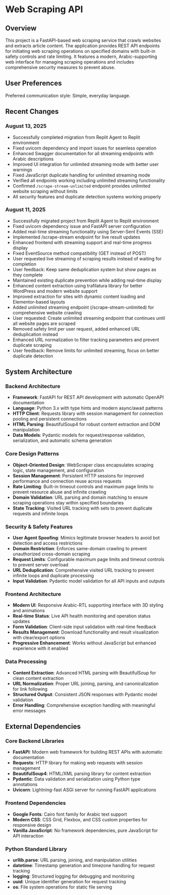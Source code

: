 # Web Scraping API

## Overview

This project is a FastAPI-based web scraping service that crawls websites and extracts article content. The application provides REST API endpoints for initiating web scraping operations on specified domains with built-in safety controls and rate limiting. It features a modern, Arabic-supporting web interface for managing scraping operations and includes comprehensive security measures to prevent abuse.

## User Preferences

Preferred communication style: Simple, everyday language.

## Recent Changes

### August 13, 2025
- Successfully completed migration from Replit Agent to Replit environment
- Fixed uvicorn dependency and import issues for seamless operation
- Enhanced Swagger documentation for all streaming endpoints with Arabic descriptions
- Improved UI integration for unlimited streaming mode with better user warnings
- Fixed JavaScript duplicate handling for unlimited streaming mode
- Verified all endpoints working including unlimited streaming functionality
- Confirmed `/scrape-stream-unlimited` endpoint provides unlimited website scraping without limits
- All security features and duplicate detection systems working properly

### August 11, 2025
- Successfully migrated project from Replit Agent to Replit environment
- Fixed uvicorn dependency issue and FastAPI server configuration
- Added real-time streaming functionality using Server-Sent Events (SSE)
- Implemented /scrape-stream endpoint for live result updates
- Enhanced frontend with streaming support and real-time progress display
- Fixed EventSource method compatibility (GET instead of POST)
- User requested live streaming of scraping results instead of waiting for completion
- User feedback: Keep same deduplication system but show pages as they complete
- Maintained existing duplicate prevention while adding real-time display
- Enhanced content extraction using trafilatura library for better WordPress and modern website support
- Improved extraction for sites with dynamic content loading and Elementor-based layouts
- Added unlimited streaming endpoint (/scrape-stream-unlimited) for comprehensive website crawling
- User requested: Create unlimited streaming endpoint that continues until all website pages are scraped
- Removed safety limit per user request, added enhanced URL deduplication instead
- Enhanced URL normalization to filter tracking parameters and prevent duplicate scraping
- User feedback: Remove limits for unlimited streaming, focus on better duplicate detection

## System Architecture

### Backend Architecture
- **Framework**: FastAPI for REST API development with automatic OpenAPI documentation
- **Language**: Python 3.x with type hints and modern async/await patterns
- **HTTP Client**: Requests library with session management for connection pooling and persistent connections
- **HTML Parsing**: BeautifulSoup4 for robust content extraction and DOM manipulation
- **Data Models**: Pydantic models for request/response validation, serialization, and automatic schema generation

### Core Design Patterns
- **Object-Oriented Design**: WebScraper class encapsulates scraping logic, state management, and configuration
- **Session Management**: Persistent HTTP sessions for improved performance and connection reuse across requests
- **Rate Limiting**: Built-in timeout controls and maximum page limits to prevent resource abuse and infinite crawling
- **Domain Validation**: URL parsing and domain matching to ensure scraping operations stay within specified boundaries
- **State Tracking**: Visited URL tracking with sets to prevent duplicate requests and infinite loops

### Security & Safety Features
- **User Agent Spoofing**: Mimics legitimate browser headers to avoid bot detection and access restrictions
- **Domain Restriction**: Enforces same-domain crawling to prevent unauthorized cross-domain scraping
- **Request Limits**: Configurable maximum page limits and timeout controls to prevent server overload
- **URL Deduplication**: Comprehensive visited URL tracking to prevent infinite loops and duplicate processing
- **Input Validation**: Pydantic model validation for all API inputs and outputs

### Frontend Architecture
- **Modern UI**: Responsive Arabic-RTL supporting interface with 3D styling and animations
- **Real-time Status**: Live API health monitoring and operation status updates
- **Form Validation**: Client-side input validation with real-time feedback
- **Results Management**: Download functionality and result visualization with clear/export options
- **Progressive Enhancement**: Works without JavaScript but enhanced experience with it enabled

### Data Processing
- **Content Extraction**: Advanced HTML parsing with BeautifulSoup for clean content extraction
- **URL Normalization**: Proper URL joining, parsing, and canonicalization for link following
- **Structured Output**: Consistent JSON responses with Pydantic model validation
- **Error Handling**: Comprehensive exception handling with meaningful error messages

## External Dependencies

### Core Backend Libraries
- **FastAPI**: Modern web framework for building REST APIs with automatic documentation
- **Requests**: HTTP library for making web requests with session management
- **BeautifulSoup4**: HTML/XML parsing library for content extraction
- **Pydantic**: Data validation and serialization using Python type annotations
- **Uvicorn**: Lightning-fast ASGI server for running FastAPI applications

### Frontend Dependencies
- **Google Fonts**: Cairo font family for Arabic text support
- **Modern CSS**: CSS Grid, Flexbox, and CSS custom properties for responsive design
- **Vanilla JavaScript**: No framework dependencies, pure JavaScript for API interaction

### Python Standard Library
- **urllib.parse**: URL parsing, joining, and manipulation utilities
- **datetime**: Timestamp generation and timezone handling for request tracking
- **logging**: Structured logging for debugging and monitoring
- **uuid**: Unique identifier generation for request tracking
- **os**: File system operations for static file serving